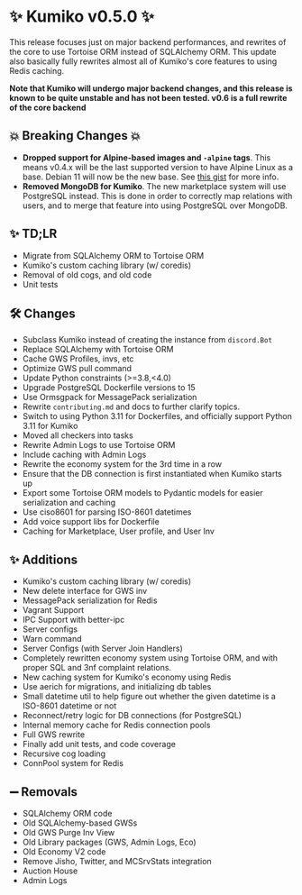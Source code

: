 # ✨ Kumiko v0.5.0 ✨

This release focuses just on major backend performances, and rewrites of the core to use Tortoise ORM instead of SQLAlchemy ORM. This update also basically fully rewrites almost all of Kumiko's core features to using Redis caching.

**Note that Kumiko will undergo major backend changes, and this release is known to be quite unstable and has not been tested. v0.6 is a full rewrite of the core backend**

## :boom: Breaking Changes :boom:

- **Dropped support for Alpine-based images and `-alpine` tags**. This means v0.4.x will be the last supported version to have Alpine Linux as a base. Debian 11 will now be the new base. See [this gist](https://gist.github.com/No767/76d87bce5e6fcb1e682d2ff932c2a6b7) for more info.
- **Removed MongoDB for Kumiko**. The new marketplace system will use PostgreSQL instead. This is done in order to correctly map relations with users, and to merge that feature into using PostgreSQL over MongoDB.
## ✨ TD;LR

- Migrate from SQLAlchemy ORM to Tortoise ORM
- Kumiko's custom caching library (w/ coredis)
- Removal of old cogs, and old code
- Unit tests

## 🛠️ Changes
- Subclass Kumiko instead of creating the instance from `discord.Bot`
- Replace SQLAlchemy with Tortoise ORM
- Cache GWS Profiles, invs, etc
- Optimize GWS pull command
- Update Python constraints (>=3.8,<4.0)
- Upgrade PostgreSQL Dockerfile versions to 15
- Use Ormsgpack for MessagePack serialization
- Rewrite `contributing.md` and docs to further clarify topics.
- Switch to using Python 3.11 for Dockerfiles, and officially support Python 3.11 for Kumiko
- Moved all checkers into tasks
- Rewrite Admin Logs to use Tortoise ORM
- Include caching with Admin Logs
- Rewrite the economy system for the 3rd time in a row
- Ensure that the DB connection is first instantiated when Kumiko starts up
- Export some Tortoise ORM models to Pydantic models for easier serialization and caching
- Use ciso8601 for parsing ISO-8601 datetimes
- Add voice support libs for Dockerfile
- Caching for Marketplace, User profile, and User Inv

## ✨ Additions

- Kumiko's custom caching library (w/ coredis)
- New delete interface for GWS inv
- MessagePack serialization for Redis
- Vagrant Support
- IPC Support with better-ipc
- Server configs
- Warn command
- Server Configs (with Server Join Handlers)
- Completely rewritten economy system using Tortoise ORM, and with proper SQL and 3nf complaint relations.
- New caching system for Kumiko's economy using Redis
- Use aerich for migrations, and initializing db tables
- Small datetime util to help figure out whether the given datetime is a ISO-8601 datetime or not
- Reconnect/retry logic for DB connections (for PostgreSQL)
- Internal memory cache for Redis connection pools
- Full GWS rewrite
- Finally add unit tests, and code coverage
- Recursive cog loading
- ConnPool system for Redis

## ➖ Removals
- SQLAlchemy ORM code
- Old SQLAlchemy-based GWSs
- Old GWS Purge Inv View
- Old Library packages (GWS, Admin Logs, Eco)
- Old Economy V2 code
- Remove Jisho, Twitter, and MCSrvStats integration
- Auction House
- Admin Logs